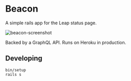 # Beacon

A simple rails app for the Leap status page.

![beacon-screenshot](https://user-images.githubusercontent.com/858504/43363266-04367fa4-92b6-11e8-8632-136e981e96d0.png)

Backed by a GraphQL API. Runs on Heroku in production.

## Developing

```
bin/setup
rails s
```
